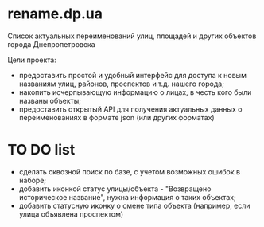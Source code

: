 # rename.dp.ua
Список актуальных переименований улиц, площадей и других объектов города Днепропетровска

Цели проекта:
- предоставить простой и удобный интерфейс для доступа к новым названиям улиц, районов, проспектов и т.д. нашего города;
- накопить исчерпывающую информацию о лицах, в честь кого были названы объекты;
- предоставить открытый API для получения актуальных данных о переименованиях в формате json (или других форматах)


# TO DO list
- сделать сквозной поиск по базе, с учетом возможных ошибок в наборе;
- добавить иконкой статус улицы/объекта - "Возвращено историческое название", нужна информация о таких объектах;
- добавить статусную иконку о смене типа объекта (например, если улица объявлена проспектом)
